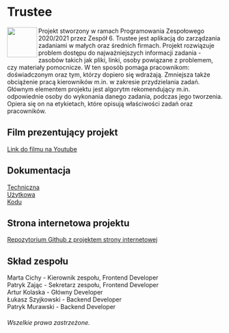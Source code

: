 # Trustee

<img align="left" height="70" width="70" src="https://github.com/martacichy/trustee/assets/75552617/2090e543-e1fa-480d-b855-bb810997e0d6">

Projekt stworzony w ramach Programowania Zespołowego 2020/2021 przez Zespół 6. Trustee jest aplikacją do zarządzania zadaniami w małych oraz średnich firmach. Projekt rozwiązuje problem dostępu do najważniejszych informacji zadania - zasobów takich jak pliki, linki, osoby powiązane z problemem, czy materiały pomocnicze. W ten sposób pomaga pracownikom: doświadczonym oraz tym, którzy dopiero się wdrażają. Zmniejsza także obciążenie pracą kierowników m.in. w zakresie przydzielania zadań. Głównym elementem projektu jest algorytm rekomendujący m.in. odpowiednie osoby do wykonania danego zadania, podczas jego tworzenia. Opiera się on na etykietach, które opisują właściwości zadań oraz pracowników.

## Film prezentujący projekt

[Link do filmu na Youtube](https://www.youtube.com/watch?v=AJAgC8LQgRo) 

## Dokumentacja

[Techniczna](https://github.com/martacichy/trustee/blob/main/Dokumentacja/doc-tech.pdf)\
[Użytkowa](https://github.com/martacichy/trustee/blob/main/Dokumentacja/doc-uzyt.pdf)\
[Kodu](https://github.com/martacichy/trustee/blob/main/Dokumentacja/VSdoc.zip)

## Strona internetowa projektu

[Repozytorium Github z projektem strony internetowej](https://github.com/DarkArbiterr/TrusteeWWW)

## Skład zespołu

Marta Cichy - Kierownik zespołu, Frontend Developer\
Patryk Zając - Sekretarz zespołu, Frontend Developer\
Artur Kolaska - Główny Developer\
Łukasz Szyjkowski - Backend Developer\
Patryk Murawski - Backend Developer





###### Wszelkie prawa zastrzeżone. 
